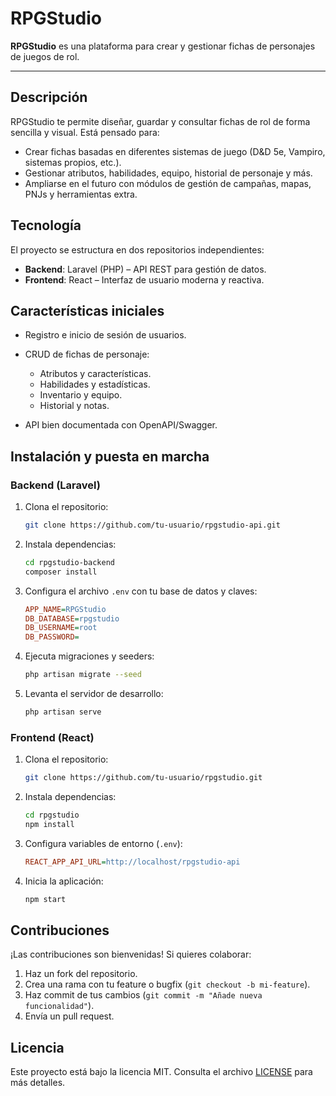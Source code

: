 # RPGStudio

**RPGStudio** es una plataforma para crear y gestionar fichas de personajes de juegos de rol.

---

## Descripción

RPGStudio te permite diseñar, guardar y consultar fichas de rol de forma sencilla y visual. Está pensado para:

* Crear fichas basadas en diferentes sistemas de juego (D\&D 5e, Vampiro, sistemas propios, etc.).
* Gestionar atributos, habilidades, equipo, historial de personaje y más.
* Ampliarse en el futuro con módulos de gestión de campañas, mapas, PNJs y herramientas extra.

## Tecnología

El proyecto se estructura en dos repositorios independientes:

* **Backend**: Laravel (PHP) – API REST para gestión de datos.
* **Frontend**: React – Interfaz de usuario moderna y reactiva.

## Características iniciales

* Registro e inicio de sesión de usuarios.
* CRUD de fichas de personaje:

    * Atributos y características.
    * Habilidades y estadísticas.
    * Inventario y equipo.
    * Historial y notas.
* API bien documentada con OpenAPI/Swagger.

## Instalación y puesta en marcha

### Backend (Laravel)

1. Clona el repositorio:

   ```bash
   git clone https://github.com/tu-usuario/rpgstudio-api.git
   ```
2. Instala dependencias:

   ```bash
   cd rpgstudio-backend
   composer install
   ```
3. Configura el archivo `.env` con tu base de datos y claves:

   ```ini
   APP_NAME=RPGStudio
   DB_DATABASE=rpgstudio
   DB_USERNAME=root
   DB_PASSWORD=
   ```
4. Ejecuta migraciones y seeders:

   ```bash
   php artisan migrate --seed
   ```
5. Levanta el servidor de desarrollo:

   ```bash
   php artisan serve
   ```

### Frontend (React)

1. Clona el repositorio:

   ```bash
   git clone https://github.com/tu-usuario/rpgstudio.git
   ```
2. Instala dependencias:

   ```bash
   cd rpgstudio
   npm install
   ```
3. Configura variables de entorno (`.env`):

   ```ini
   REACT_APP_API_URL=http://localhost/rpgstudio-api
   ```
4. Inicia la aplicación:

   ```bash
   npm start
   ```

## Contribuciones

¡Las contribuciones son bienvenidas! Si quieres colaborar:

1. Haz un fork del repositorio.
2. Crea una rama con tu feature o bugfix (`git checkout -b mi-feature`).
3. Haz commit de tus cambios (`git commit -m "Añade nueva funcionalidad"`).
4. Envía un pull request.

## Licencia

Este proyecto está bajo la licencia MIT. Consulta el archivo [LICENSE](LICENSE) para más detalles.
